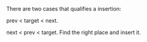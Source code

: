 
There are two cases that qualifies a insertion:

prev < target < next.

next < prev < target. Find the right place and insert it.